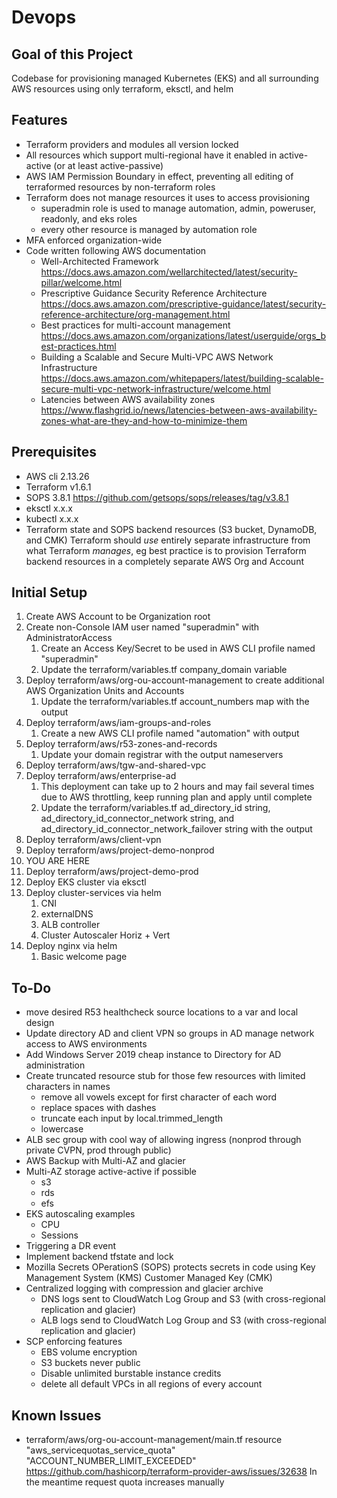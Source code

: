 # Devops

## Goal of this Project
Codebase for provisioning managed Kubernetes (EKS) and all surrounding AWS resources using only terraform, eksctl, and helm

## Features
- Terraform providers and modules all version locked
- All resources which support multi-regional have it enabled in active-active (or at least active-passive)
- AWS IAM Permission Boundary in effect, preventing all editing of terraformed resources by non-terraform roles
- Terraform does not manage resources it uses to access provisioning
  - superadmin role is used to manage automation, admin, poweruser, readonly, and eks roles
  - every other resource is managed by automation role
- MFA enforced organization-wide
- Code written following AWS documentation
  - Well-Architected Framework  https://docs.aws.amazon.com/wellarchitected/latest/security-pillar/welcome.html
  - Prescriptive Guidance Security Reference Architecture https://docs.aws.amazon.com/prescriptive-guidance/latest/security-reference-architecture/org-management.html
  - Best practices for multi-account management https://docs.aws.amazon.com/organizations/latest/userguide/orgs_best-practices.html
  - Building a Scalable and Secure Multi-VPC AWS Network Infrastructure https://docs.aws.amazon.com/whitepapers/latest/building-scalable-secure-multi-vpc-network-infrastructure/welcome.html
  - Latencies between AWS availability zones https://www.flashgrid.io/news/latencies-between-aws-availability-zones-what-are-they-and-how-to-minimize-them

## Prerequisites
- AWS cli 2.13.26
- Terraform v1.6.1
- SOPS 3.8.1  https://github.com/getsops/sops/releases/tag/v3.8.1
- eksctl x.x.x
- kubectl x.x.x
- Terraform state and SOPS backend resources (S3 bucket, DynamoDB, and CMK)
  Terraform should _use_ entirely separate infrastructure from what Terraform _manages_, eg best practice is to provision Terraform backend resources in a completely separate AWS Org and Account

## Initial Setup
1. Create AWS Account to be Organization root
1. Create non-Console IAM user named "superadmin" with AdministratorAccess
   1. Create an Access Key/Secret to be used in AWS CLI profile named "superadmin"
   1. Update the terraform/variables.tf company_domain variable
1. Deploy terraform/aws/org-ou-account-management to create additional AWS Organization Units and Accounts
   1. Update the terraform/variables.tf account_numbers map with the output
1. Deploy terraform/aws/iam-groups-and-roles
   1. Create a new AWS CLI profile named "automation" with output
1. Deploy terraform/aws/r53-zones-and-records
   1. Update your domain registrar with the output nameservers
1. Deploy terraform/aws/tgw-and-shared-vpc
1. Deploy terraform/aws/enterprise-ad
   1. This deployment can take up to 2 hours and may fail several times due to AWS throttling, keep running plan and apply until complete
   1. Update the terraform/variables.tf ad_directory_id string, ad_directory_id_connector_network string, and ad_directory_id_connector_network_failover string with the output
1. Deploy terraform/aws/client-vpn
1. Deploy terraform/aws/project-demo-nonprod
1. YOU ARE HERE
1. Deploy terraform/aws/project-demo-prod
1. Deploy EKS cluster via eksctl
1. Deploy cluster-services via helm
   1. CNI
   1. externalDNS
   1. ALB controller
   1. Cluster Autoscaler Horiz + Vert
1. Deploy nginx via helm
   1. Basic welcome page

## To-Do
- move desired R53 healthcheck source locations to a var and local design
- Update directory AD and client VPN so groups in AD manage network access to AWS environments
- Add Windows Server 2019 cheap instance to Directory for AD administration
- Create truncated resource stub for those few resources with limited characters in names
  - remove all vowels except for first character of each word
  - replace spaces with dashes
  - truncate each input by local.trimmed_length
  - lowercase
- ALB sec group with cool way of allowing ingress (nonprod through private CVPN, prod through public)
- AWS Backup with Multi-AZ and glacier
- Multi-AZ storage active-active if possible
  - s3
  - rds
  - efs
- EKS autoscaling examples
  - CPU
  - Sessions
- Triggering a DR event
- Implement backend tfstate and lock
- Mozilla Secrets OPerationS (SOPS) protects secrets in code using Key Management System (KMS) Customer Managed Key (CMK)
- Centralized logging with compression and glacier archive
  - DNS logs sent to CloudWatch Log Group and S3 (with cross-regional replication and glacier)
  - ALB logs send to CloudWatch Log Group and S3 (with cross-regional replication and glacier)
- SCP enforcing features
  - EBS volume encryption
  - S3 buckets never public
  - Disable unlimited burstable instance credits
  - delete all default VPCs in all regions of every account

## Known Issues
- terraform/aws/org-ou-account-management/main.tf
  resource "aws_servicequotas_service_quota" "ACCOUNT_NUMBER_LIMIT_EXCEEDED"
  https://github.com/hashicorp/terraform-provider-aws/issues/32638
  In the meantime request quota increases manually
